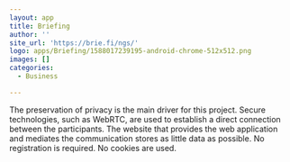 ```yaml
---
layout: app
title: Briefing
author: ''
site_url: 'https://brie.fi/ngs/'
logo: apps/Briefing/1588017239195-android-chrome-512x512.png
images: []
categories:
  - Business

---
```

The preservation of privacy is the main driver for this project. Secure technologies, such as WebRTC, are used to establish a direct connection between the participants. The website that provides the web application and mediates the communication stores as little data as possible. No registration is required. No cookies are used.
